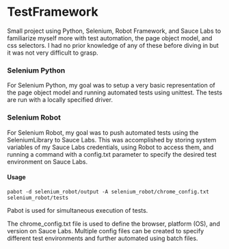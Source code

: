 # TestFramework
Small project using Python, Selenium, Robot Framework, and Sauce Labs to familiarize myself more with test automation, the page object model, and css selectors. I had no prior knowledge of any of these before diving in but it was not very difficult to grasp.

### Selenium Python
For Selenium Python, my goal was to setup a very basic representation of the page object model and running automated tests using unittest. The tests are run with a locally specified driver.

### Selenium Robot
For Selenium Robot, my goal was to push automated tests using the SeleniumLibrary to Sauce Labs. This was accomplished by storing system variables of my Sauce Labs credentials, using Robot to access them, and running a command with a config.txt parameter to specify the desired test environment on Sauce Labs.

#### Usage
`pabot -d selenium_robot/output -A selenium_robot/chrome_config.txt selenium_robot/tests`

Pabot is used for simultaneous execution of tests.

The chrome_config.txt file is used to define the browser, platform (OS), and version on Sauce Labs. Multiple config files can be created to specify different test environments and further automated using batch files.
